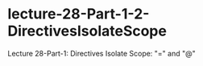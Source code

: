 # lecture-28-Part-1-2-DirectivesIsolateScope
Lecture 28-Part-1: Directives Isolate Scope: "=" and "@"                       
